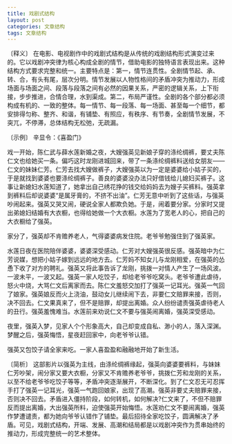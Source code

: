 ```yaml
---
title: 戏剧式结构
layout: post
categories: 文章结构
tags: 文章结构
---
```


〔释义〕 在电影、电视剧作中的戏剧式结构是从传统的戏剧结构形式演变过来的。它以戏剧冲突律为核心构成全剧的情节，借助电影的独特语言表现出来。这种结构方式要求完整和统一。主要特点是：第一，情节连贯性。全剧情节起、承、转、合，有头有尾，层次分明。情节发展以人物性格间的矛盾冲突为推动力，形成场面与场面之间、段落与段落之间有必然的因果关系，严密的逻辑关系，上下衔接，步步推进，合情合理，水到渠成。第二，布局严谨性。全剧的各个部分都必须构成有机的、一致的整体。每一情节、每一段落、每一场面、甚至每一个细节，都安排得匀称、整齐、和谐，有铺垫、有照应，有秩序、有节奏，全剧情节发展，不突兀，不停滞，总体结构无松弛，无疏漏。

〔示例〕 辛显令：《喜盈门》

戏一开始，陈仁武与薛水莲新婚之夜，大嫂强英见新娘子穿的涤纶绸裤，要丈夫陈仁文也给她买一条。偏巧这时龙刚进城回来，带了一条涤纶绸裤料送给女朋友——仁文的妹妹仁芳。仁芳去找大嫂做裤子，大嫂强英以为一定是婆婆给小姑子买的，于是就找到婆婆也要涤纶绸裤子。善良的婆婆没办法只好借钱给儿媳妇买裤子。这事让新媳妇水莲知道了，她拿出自己绣花挣的钱交给妈妈去为嫂子买裤料。强英拿到裤料后却说婆婆“是属牙膏的，不挤不出油”。仁芳无意中听到了这些话，与强英吵闹起来。强英又哭又闹，硬说全家人都欺负她。于是，闹着要分家。分家时又提出弟媳妇结婚有大衣橱，也得给她做一个大衣橱。水莲为了宽老人的心，把自己的大衣橱给了强英。

家分了，强英却不肯赡养老人，气得婆婆病发住院。老爷爷勉强住到了强英家。

水莲日夜在医院陪伴婆婆，婆婆深受感动。仁芳对大嫂强英很反感。强英暗中为仁芳说媒，想把小姑子嫁到远远的地方去。仁芳妈不知女儿与龙刚相爱，在强英的怂恿下收了对方的聘礼。强英又将此事告诉了龙刚，挑拨一对情人产生了一场风波。一波未平，一波又起。强英一家人吃饺子，却给老爷爷吃窝头。老爷爷遭此虐待，怒火中烧，大骂仁文后离家而去。陈仁文羞怒交加打了强英一记耳光。强英一气回了娘家。强英娘反而火上浇油，鼓动女儿继续闹下去，非要仁文赔罪来接，否则，决不回去。仁文果真来了，但不是赔罪，却提出离婚。众人纷纷谴责强英虐待老人的丑行。强英羞愧难当。水莲前来劝说仁文不要与强英闹离婚，强英深受感动。

夜里，强英入梦，见家人个个形象高大，自己却变成自私、渺小的人，落入深渊。梦醒之后，强英悔悟，星夜赶回家中，向老爷爷认错。

强英又包饺子请全家来吃。一家人喜盈盈和融融地开始了新生活。

〔简析〕 这部影片以强英为主线，由涤纶绸裤缘起，强英向婆婆要裤料，与妹妹仁芳吵架，闹分家又要大衣橱，分家又不肯赡养老爷爷，挑拨仁芳和龙刚的关系，以至不给老爷爷吃饺子等等，矛盾冲突逐渐展开，不断深化。到了仁文忍无可忍挥手打了强英一记耳光，强英一气跑回娘家，出现了高潮。强英非要丈夫赔罪来接，否则决不回去。矛盾进入僵持阶段，如何转机，如何解决?仁文来了，不但不赔罪反而提出离婚，大出强英所料，迫使强英开始悔悟。水莲劝仁文不要闹离婚，强英作梦遭谴责，都为她向爷爷认错作了铺垫。最后招待全家吃饺子，圆满解决了矛盾。可见，戏剧式结构，开端、发展、高潮和结局都是以戏剧冲突作为贯串始终的推动力，形成完整统一的艺术整体。 